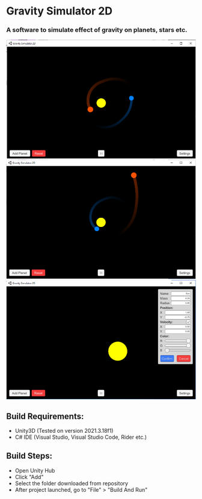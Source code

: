 # Gravity Simulator 2D
 
### A software to simulate effect of gravity on planets, stars etc.

 ![Screenshot 1](Screenshots/SS_1.png)
 ![Screenshot 2](Screenshots/SS_2.png)
 ![Screenshot 3](Screenshots/SS_3.png)

## Build Requirements:
 - Unity3D (Tested on version 2021.3.18f1)
 - C# IDE (Visual Studio, Visual Studio Code, Rider etc.)

## Build Steps:
 - Open Unity Hub
 - Click "Add"
 - Select the folder downloaded from repository
 - After project launched, go to "File" > "Build And Run"
 